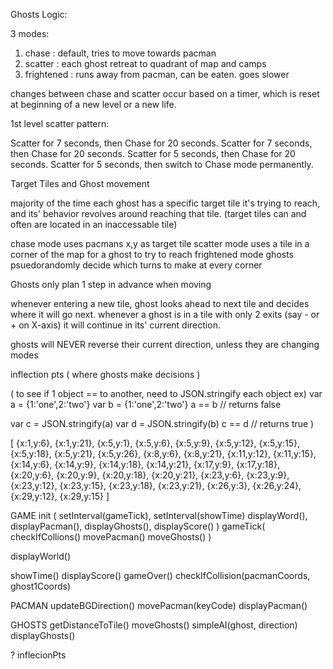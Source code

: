 Ghosts Logic:

3 modes:
1) chase : default, tries to move towards pacman
2) scatter : each ghost retreat to quadrant of map and camps
3) frightened : runs away from pacman, can be eaten. goes slower

changes between chase and scatter occur based on a timer, which is reset at beginning of a new level or a new life.

1st level scatter pattern:

Scatter for 7 seconds, then Chase for 20 seconds.
Scatter for 7 seconds, then Chase for 20 seconds.
Scatter for 5 seconds, then Chase for 20 seconds.
Scatter for 5 seconds, then switch to Chase mode permanently.

Target Tiles and Ghost movement

majority of the time each ghost has a specific target tile it's trying to reach, and its' behavior revolves around reaching that tile. (target tiles can and often are located in an inaccessable tile)

chase mode uses pacmans x,y as target tile
scatter mode uses a tile in a corner of the map for a ghost to try to reach
frightened mode ghosts psuedorandomly decide which turns to make at every corner

Ghosts only plan 1 step in advance when moving

whenever entering a new tile, ghost looks ahead to next tile and decides where it will go next. whenever a ghost is in a tile with only 2 exits (say - or + on X-axis) it will continue in its' current direction.

ghosts will NEVER reverse their current direction, unless they are changing modes



inflection pts ( where ghosts make decisions )

(
  to see if 1 object == to another, need to JSON.stringify each object
  ex)
  var a = {1:'one',2:'two'}
  var b = {1:'one',2:'two'}
  a == b // returns false

  var c = JSON.stringify(a)
  var d = JSON.stringify(b)
  c == d // returns true
)

[
  {x:1,y:6},
  {x:1,y:21},
  {x:5,y:1},
  {x:5,y:6},
  {x:5,y:9},
  {x:5,y:12},
  {x:5,y:15},
  {x:5,y:18},
  {x:5,y:21},
  {x:5,y:26},
  {x:8,y:6},
  {x:8,y:21},
  {x:11,y:12},
  {x:11,y:15},
  {x:14,y:6},
  {x:14,y:9},
  {x:14,y:18},
  {x:14,y:21},
  {x:17,y:9},
  {x:17,y:18},
  {x:20,y:6},
  {x:20,y:9},
  {x:20,y:18},
  {x:20,y:21},
  {x:23,y:6},
  {x:23,y:9},
  {x:23,y:12},
  {x:23,y:15},
  {x:23,y:18},
  {x:23,y:21},
  {x:26,y:3},
  {x:26,y:24},
  {x:29,y:12},
  {x:29,y:15}
]


GAME
init (
  setInterval(gameTick), setInterval(showTime)
  displayWord(), displayPacman(), displayGhosts(), displayScore()
)
gameTick(
  checkIfCollions()
  movePacman()
  moveGhosts()
)

displayWorld()

showTime()
displayScore()
gameOver()
checkIfCollision(pacmanCoords, ghost1Coords)



PACMAN
updateBGDirection()
movePacman(keyCode)
displayPacman()

GHOSTS
getDistanceToTile()
moveGhosts()
simpleAI(ghost, direction)
displayGhosts()


? inflecionPts
